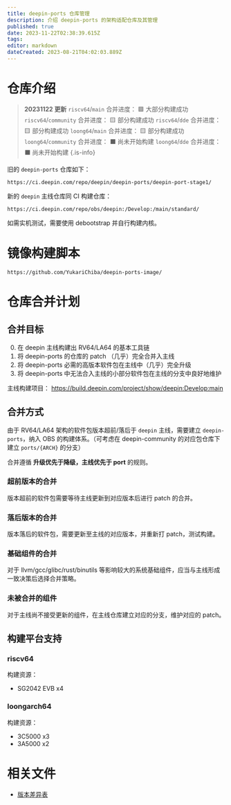```yaml
---
title: deepin-ports 仓库管理
description: 介绍 deepin-ports 的架构适配仓库及其管理
published: true
date: 2023-11-22T02:38:39.615Z
tags: 
editor: markdown
dateCreated: 2023-08-21T04:02:03.889Z
---
```


# 仓库介绍

> **20231122 更新**
`riscv64`/`main` 合并进度： 🟩 大部分构建成功 
`riscv64`/`community` 合并进度： 🟨 部分构建成功
`riscv64`/`dde` 合并进度： 🟨 部分构建成功
`loong64`/`main` 合并进度： 🟨 部分构建成功
`loong64`/`community` 合并进度： ⬛ 尚未开始构建
`loong64`/`dde` 合并进度： ⬛ 尚未开始构建
{.is-info}


旧的 `deepin-ports` 仓库如下：

```
https://ci.deepin.com/repo/deepin/deepin-ports/deepin-port-stage1/
```

新的 `deepin` 主线仓库同 CI 构建仓库：

```
https://ci.deepin.com/repo/obs/deepin:/Develop:/main/standard/
```

如需实机测试，需要使用 debootstrap 并自行构建内核。

# 镜像构建脚本

```
https://github.com/YukariChiba/deepin-ports-image/
```

# 仓库合并计划

## 合并目标

0. 在 deepin 主线构建出 RV64/LA64 的基本工具链
1. 将 deepin-ports 的仓库的 patch （几乎）完全合并入主线
2. 将 deepin-ports 必需的高版本软件包在主线中（几乎）完全升级
3. 将 deepin-ports 中无法合入主线的小部分软件包在主线的分支中良好地维护

主线构建项目： https://build.deepin.com/project/show/deepin:Develop:main

## 合并方式

由于 RV64/LA64 架构的软件包版本超前/落后于 `deepin` 主线，需要建立 `deepin-ports`，纳入 OBS 的构建体系。（可考虑在 deepin-community 的对应包仓库下建立 `ports/{ARCH}` 的分支）

合并遵循 **升级优先于降级，主线优先于 port** 的规则。

### 超前版本的合并

版本超前的软件包需要等待主线更新到对应版本后进行 patch 的合并。

### 落后版本的合并

版本落后的软件包，需要更新至主线的对应版本，并重新打 patch，测试构建。

### 基础组件的合并

对于 llvm/gcc/glibc/rust/binutils 等影响较大的系统基础组件，应当与主线形成一致决策后选择合并策略。

### 未被合并的组件

对于主线尚不接受更新的组件，在主线仓库建立对应的分支，维护对应的 patch。

## 构建平台支持

### riscv64

构建资源： 
- SG2042 EVB x4

### loongarch64

构建资源：
- 3C5000 x3
- 3A5000 x2

# 相关文件

- [版本差异表](https://docs.google.com/spreadsheets/d/1rc8iJo7I9JTxvMvAC7RHhVKHMhcjav7H3QMETcFL4ZE/edit?usp=sharing)